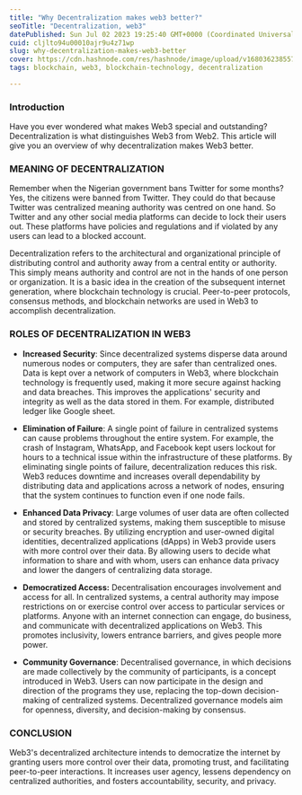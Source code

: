 ```yaml
---
title: "Why Decentralization makes web3 better?"
seoTitle: "Decentralization, web3"
datePublished: Sun Jul 02 2023 19:25:40 GMT+0000 (Coordinated Universal Time)
cuid: cljlto94u00010ajr9u4z71wp
slug: why-decentralization-makes-web3-better
cover: https://cdn.hashnode.com/res/hashnode/image/upload/v1680362385577/9ee1a8ff-94fe-4f96-9c72-34769f91b7ec.png
tags: blockchain, web3, blockchain-technology, decentralization

---
```


### **Introduction**

Have you ever wondered what makes Web3 special and outstanding? Decentralization is what distinguishes Web3 from Web2. This article will give you an overview of why decentralization makes Web3 better.

### MEANING OF DECENTRALIZATION

Remember when the Nigerian government bans Twitter for some months? Yes, the citizens were banned from Twitter. They could do that because Twitter was centralized meaning authority was centred on one hand. So Twitter and any other social media platforms can decide to lock their users out. These platforms have policies and regulations and if violated by any users can lead to a blocked account.

Decentralization refers to the architectural and organizational principle of distributing control and authority away from a central entity or authority. This simply means authority and control are not in the hands of one person or organization. It is a basic idea in the creation of the subsequent internet generation, where blockchain technology is crucial. Peer-to-peer protocols, consensus methods, and blockchain networks are used in Web3 to accomplish decentralization.

### ROLES OF DECENTRALIZATION IN WEB3

* **Increased Security**: Since decentralized systems disperse data around numerous nodes or computers, they are safer than centralized ones. Data is kept over a network of computers in Web3, where blockchain technology is frequently used, making it more secure against hacking and data breaches. This improves the applications' security and integrity as well as the data stored in them. For example, distributed ledger like Google sheet.
    
* **Elimination of Failure**: A single point of failure in centralized systems can cause problems throughout the entire system. For example, the crash of Instagram, WhatsApp, and Facebook kept users lockout for hours to a technical issue within the infrastructure of these platforms. By eliminating single points of failure, decentralization reduces this risk. Web3 reduces downtime and increases overall dependability by distributing data and applications across a network of nodes, ensuring that the system continues to function even if one node fails.
    
* **Enhanced Data Privacy**: Large volumes of user data are often collected and stored by centralized systems, making them susceptible to misuse or security breaches. By utilizing encryption and user-owned digital identities, decentralized applications (dApps) in Web3 provide users with more control over their data. By allowing users to decide what information to share and with whom, users can enhance data privacy and lower the dangers of centralizing data storage.
    
* **Democratized Access:** Decentralisation encourages involvement and access for all. In centralized systems, a central authority may impose restrictions on or exercise control over access to particular services or platforms. Anyone with an internet connection can engage, do business, and communicate with decentralized applications on Web3. This promotes inclusivity, lowers entrance barriers, and gives people more power.
    
* **Community Governance**: Decentralised governance, in which decisions are made collectively by the community of participants, is a concept introduced in Web3. Users can now participate in the design and direction of the programs they use, replacing the top-down decision-making of centralized systems. Decentralized governance models aim for openness, diversity, and decision-making by consensus.
    

### CONCLUSION

Web3's decentralized architecture intends to democratize the internet by granting users more control over their data, promoting trust, and facilitating peer-to-peer interactions. It increases user agency, lessens dependency on centralized authorities, and fosters accountability, security, and privacy.